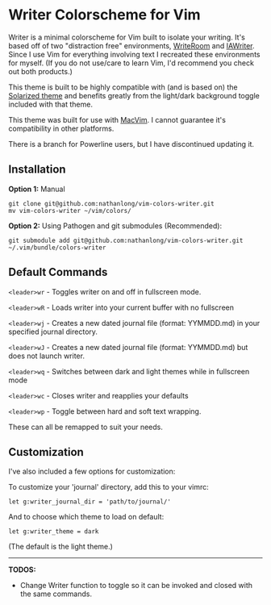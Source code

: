 # Writer Colorscheme for Vim

Writer is a minimal colorscheme for Vim built to isolate your writing. It's
based off of two "distraction free" environments,
[WriteRoom](http://www.hogbaysoftware.com/products/writeroom) and
[IAWriter](http://www.iawriter.com/). Since I use Vim for everything involving
text I recreated these environments for myself. (If you do not use/care to
learn Vim, I'd recommend you check out both products.)

This theme is built to be highly compatible with (and is based on) the
[Solarized theme](https://github.com/altercation/vim-colors-solarized) and
benefits greatly from the light/dark background toggle included with that
theme.

This theme was built for use with [MacVim](http://code.google.com/p/macvim/).
I cannot guarantee it's compatibility in other platforms.

There is a branch for Powerline users, but I have discontinued updating it.

## Installation

**Option 1:** Manual

    git clone git@github.com:nathanlong/vim-colors-writer.git
    mv vim-colors-writer ~/vim/colors/

**Option 2:** Using Pathogen and git submodules (Recommended):

    git submodule add git@github.com:nathanlong/vim-colors-writer.git ~/.vim/bundle/colors-writer

## Default Commands

`<leader>wr` - Toggles writer on and off in fullscreen mode.

`<leader>wR` - Loads writer into your current buffer with no fullscreen

`<leader>wj` - Creates a new dated journal file (format: YYMMDD.md) in
your specified journal directory.

`<leader>wJ` - Creates a new dated journal file (format: YYMMDD.md) but does
not launch writer.

`<leader>wq` - Switches between dark and light themes while in fullscreen mode

`<leader>wc` - Closes writer and reapplies your defaults

`<leader>wp` - Toggle between hard and soft text wrapping.

These can all be remapped to suit your needs.

## Customization

I've also included a few options for customization:

To customize your 'journal' directory, add this to your vimrc:

    let g:writer_journal_dir = 'path/to/journal/'

And to choose which theme to load on default:

    let g:writer_theme = dark

(The default is the light theme.)

---

**TODOS:**

- Change Writer function to toggle so it can be invoked and closed with the same commands.

